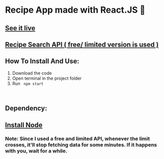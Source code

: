 # Recipe App made with React.JS 🍲

## [See it live](https://proghead00.github.io/Recipe-App-With-React/)


## [Recipe Search API ( free/ limited version is used )](https://developer.edamam.com/edamam-recipe-api)



## How To Install And Use:

1. Download the code
2. Open terminal in the project folder
3. Run
<code> npm start </code>
<br>

## Dependency:
[Install Node](https://node.org/)
---
### Note: Since I used a free and limited API, whenever the limit crosses, it'll stop fetching data for some minutes. If it happens with you, wait for a while.
